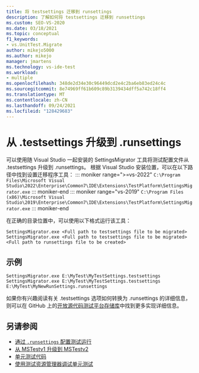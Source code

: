 ```yaml
---
title: 将 testsettings 迁移到 runsettings
description: 了解如何将 testsettings 迁移到 runsettings
ms.custom: SEO-VS-2020
ms.date: 03/18/2021
ms.topic: conceptual
f1_keywords:
- vs.UnitTest.Migrate
author: mikejo5000
ms.author: mikejo
manager: jmartens
ms.technology: vs-ide-test
ms.workload:
- multiple
ms.openlocfilehash: 348de2d34e30c96449dcd2e4c2ba6eb83ed24c4c
ms.sourcegitcommit: 8e74969ff61b609c89b3139434dff5a742c18ff4
ms.translationtype: MT
ms.contentlocale: zh-CN
ms.lasthandoff: 09/24/2021
ms.locfileid: "128429683"
---
```

# <a name="upgrade-from-testsettings-to-runsettings"></a>从 .testsettings 升级到 .runsettings

可以使用随 Visual Studio 一起安装的 SettingsMigrator 工具将测试配置文件从 .testsettings 升级到 .runsettings。 根据 Visual Studio 安装位置，可以在以下路径中找到设置迁移程序工具：
::: moniker range=">=vs-2022"
`C:\Program Files\Microsoft Visual Studio\2022\Enterprise\Common7\IDE\Extensions\TestPlatform\SettingsMigrator.exe`
::: moniker-end
::: moniker range="vs-2019"
`C:\Program Files (x86)\Microsoft Visual Studio\2019\Enterprise\Common7\IDE\Extensions\TestPlatform\SettingsMigrator.exe`
::: moniker-end

在正确的目录位置中，可以使用以下格式运行该工具：

```console
SettingsMigrator.exe <Full path to testsettings file to be migrated>
SettingsMigrator.exe <Full path to testsettings file to be migrated> <Full path to runsettings file to be created>
```

## <a name="examples"></a>示例
```console
SettingsMigrator.exe E:\MyTest\MyTestSettings.testsettings
SettingsMigrator.exe E:\MyTest\MyTestSettings.testsettings E:\MyTest\MyNewRunSettings.runsettings
```

如果你有兴趣阅读有关 .testsettings 选项如何转换为 .runsettings 的详细信息，则可以在 GitHub 上的[开放源代码测试平台存储库](https://github.com/microsoft/vstest-docs/blob/master/RFCs/0023-TestSettings-Deprecation.md#migration)中找到更多实现详细信息。

## <a name="see-also"></a>另请参阅

- [通过 `.runsettings` 配置测试运行](../test/configure-unit-tests-by-using-a-dot-runsettings-file.md)
- [从 MSTestv1 升级到 MSTestv2](../test/mstest-update-to-mstestv2.md)
- [单元测试代码](../test/unit-test-your-code.md)
- [使用测试资源管理器调试单元测试](../test/debug-unit-tests-with-test-explorer.md)
